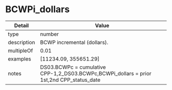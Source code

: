 # BCWPi_dollars
| Detail | Value |
| ------ | ----- |
| type | number |
| description | BCWP incremental (dollars). |
| multipleOf | 0.01 |
| examples | [11234.09, 355651.29] |
| notes | DS03.BCWPc = cumulative<br/>CPP-1,2_DS03.BCWPc,BCWPi_dollars = prior 1st,2nd CPP_status_date |
